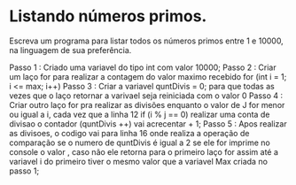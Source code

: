 # Listando números primos.

Escreva um programa para listar todos os números primos entre 1 e 10000, na
linguagem de sua preferência.

Passo 1 : Criado uma variavel do tipo int com valor 10000;
Passo 2 : Criar um laço for para realizar a contagem do valor maximo recebido for (int i = 1; i <= max; i++)
Passo 3 : Criar a variavel quntDivis = 0; para que todas as vezes que o laço retornar a varivael seja reiniciada com o valor 0
Passo 4 : Criar outro laço for pra realizar as divisões enquanto o valor de J for menor ou igual a i, cada vez que a linha 12 if (i % j == 0)
realizar uma conta de divisao o contador (quntDivis ++) vai acrecentar + 1;
Passo 5 : Apos realizar as divisoes, o codigo vai para linha 16 onde realiza a operação de comparação se o numero de quntDivis é igual a 2
se ele for imprime no console o valor , caso não ele retorna para o primeiro laço for assim até a variavel i do primeiro tiver o mesmo valor
que a variavel Max  criada no passo 1;
        